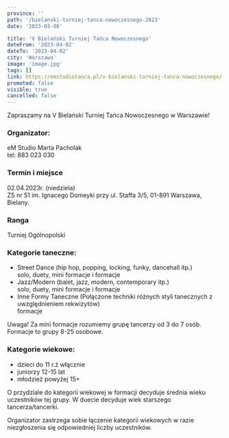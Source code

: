 ```yaml
---
province: ''
path: '/bielanski-turniej-tanca-nowoczesnego-2023'
date: '2023-03-08'

title: 'V Bielański Turniej Tańca Nowoczesnego'
dateFrom: '2023-04-02'
dateTo: '2023-04-02'
city: 'Warszawa'
image: 'image.jpg'
tags: []
link: https://emstudiotanca.pl/v-bielanski-turniej-tanca-nowoczesnego/
promoted: false
visible: true
cancelled: false
---
```

Zapraszamy na V Bielański Turniej Tańca Nowoczesnego w Warszawie!

### Organizator:
eM Studio Marta Pacholak \
tel: 883 023 030

### Termin i miejsce
02.04.2023r. (niedziela) \
ZS nr 51 im. Ignacego Domeyki przy ul. Staffa 3/5, 01-891 Warszawa, Bielany.

### Ranga
Turniej Ogólnopolski

### Kategorie taneczne:
- Street Dance (hip hop, popping, locking, funky, dancehall itp.) \
solo, duety, mini formacje i formacje
- Jazz/Modern (balet, jazz, modern, contemporary itp.) \
  solo, duety, mini formacje i formacje
- Inne Formy Taneczne (Połączone techniki różnych styli tanecznych z uwzględnieniem rekwizytów) \
  formacje

Uwaga! Za mini formacje rozumiemy grupę tancerzy od 3 do 7 osób. Formacje to grupy 8-25 osobowe.

### Kategorie wiekowe:
- dzieci do 11 r.ż włącznie
- juniorzy 12-15 lat
- młodzież powyżej 15+

O przydziale do kategorii wiekowej w formacji decyduje średnia wieku uczestników tej grupy. W duecie decyduje
wiek starszego tancerza/tancerki.

Organizator zastrzega sobie łączenie kategorii wiekowych w razie niezgłoszenia się odpowiedniej liczby
uczestników.
